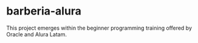 # barberia-alura
This project emerges within the beginner programming training offered by Oracle and Alura Latam. 
